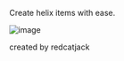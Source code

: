 Create helix items with ease.

![image](https://github.com/user-attachments/assets/f086b6b1-f61e-4c31-b416-644528838370)



created by redcatjack
